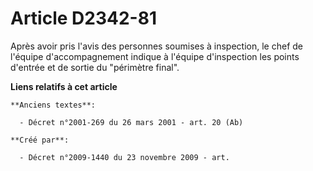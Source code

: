 # Article D2342-81

Après avoir pris l'avis des personnes soumises à inspection, le chef de l'équipe d'accompagnement indique à l'équipe
d'inspection les points d'entrée et de sortie du "périmètre final".

**Liens relatifs à cet article**

	**Anciens textes**:

	  - Décret n°2001-269 du 26 mars 2001 - art. 20 (Ab)

	**Créé par**:

	  - Décret n°2009-1440 du 23 novembre 2009 - art.
